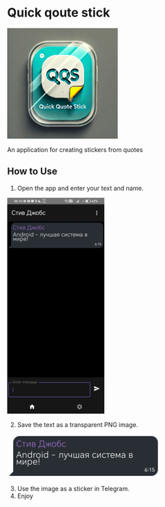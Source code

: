 # Quick qoute stick

<img alt="app icon" height="256" src="icons/icon.webp"/>

An application for creating stickers from quotes

## How to Use

1. Open the app and enter your text and name.

<img alt="usecase" height="500" src="readmemedia/usecase.jpg"/>

2. Save the text as a transparent PNG image.

<img alt="usecase" height="100" src="readmemedia/result.png"/>

3. Use the image as a sticker in Telegram.
4. Enjoy

